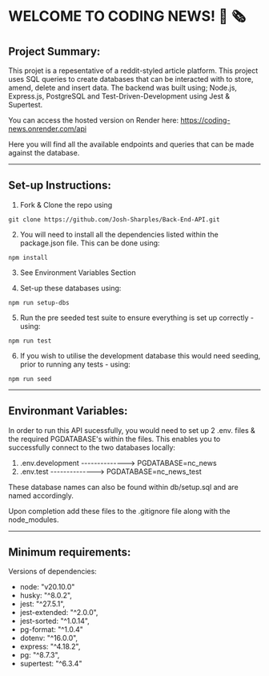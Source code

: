 # WELCOME TO CODING NEWS! 📰 🗞

<h2>Project Summary:</h2>

This projet is a repesentative of a reddit-styled article platform. This project uses SQL queries to create databases that can be interacted with to store, amend, delete and insert data.
The backend was built using; Node.js, Express.js, PostgreSQL and Test-Driven-Development using Jest & Supertest.

You can access the hosted version on Render here: https://coding-news.onrender.com/api

Here you will find all the available endpoints and queries that can be made against the database.

-------------------------------------------------------------

<h2>Set-up Instructions:</h2>

1. Fork & Clone the repo using
```
git clone https://github.com/Josh-Sharples/Back-End-API.git
```

2. You will need to install all the dependencies listed within the package.json file. This can be done using:
```
npm install
```

3. See Environment Variables Section

4. Set-up these databases using:
```
npm run setup-dbs
```

5. Run the pre seeded test suite to ensure everything is set up correctly - using:
```
npm run test
```

6. If you wish to utilise the development database this would need seeding, prior to running any tests - using:
```
npm run seed
```
-------------------------------------------------------------
<h2>Environmant Variables:</h2>

In order to run this API sucessfully, you would need to set up 2 .env. files & the required PGDATABASE's within the files.
This enables you to successfully connect to the two databases locally:

1. .env.development -------------->  PGDATABASE=nc_news
2. .env.test -------------->  PGDATABASE=nc_news_test

These database names can also be found within db/setup.sql and are named accordingly.

Upon completion add these files to the .gitignore file along with the node_modules.

-------------------------------------------------------------

<h2>Minimum requirements:</h2>

Versions of dependencies:

- node: "v20.10.0"
- husky: "^8.0.2",
- jest: "^27.5.1",
- jest-extended: "^2.0.0",
- jest-sorted: "^1.0.14",
- pg-format: "^1.0.4"
- dotenv: "^16.0.0",
- express: "^4.18.2",
- pg: "^8.7.3",
- supertest: "^6.3.4"
